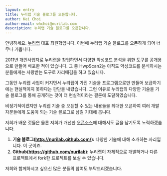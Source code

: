 ```yaml
---
layout: entry
title: 누리랩 기술 블로그를 오픈합니다.
author: Kei Choi
author-email: whchoi@nurilab.com
description: 누리랩 기술 블로그를 오픈합니다.
---
```


안녕하세요. [누리랩] 대표 최원혁입니다. 이번에 누리랩 기술 블로그를 오픈하게 되어 너무나 기쁩니다.

2011년 개인사업자로 누리랩을 창업하면서 다양한 악성코드 분석을 위한 도구를 공개용으로 만들어 배포한 적이 있습니다. 그 중 HwpScan2는 아직도 악성코드를 분석하시는 분들에게는 사랑받는 도구로 자리매김을 하고 있습니다.

그동안 누리랩 사업이 커지면서 누리랩이 가진 기술을 프로그램으로만 만들어 보급하기에는 현실적이지 못하다는 판단을 내렸습니다. 그런 이유로 누리랩의 다양한 기술을 기술 블로그를 통해 공개하는 것이 더 현실적이라는 결론에 도달하였습니다.

비정기적이겠지만 누리랩 기술 중 오픈할 수 있는 내용들을 최대한 오픈하여 여러 개발자분들에게 도움이 되는 기술 블로그로 남길 기대해 봅니다.

저희가 배운 것들은 물론 저희가 개선한 [오픈소스]에 대해서도 글을 남기도록 노력하겠습니다.

 1. **기술 블로그(<http://nurilab.github.com/>):** 다양한 기술에 대해 소개하는 자리입니다. 이 곳이죠.
 2. **Github(<https://github.com/nurilab>):** 누리랩이 자체적으로 개발하거나 다른 프로젝트에서 fork한 프로젝트를 보실 수 있습니다.

저희와 함께하시고 싶으신 많은 분들의 참여도 부탁드리겠습니다.

  [누리랩]: http://www.nurilab.com/
  [오픈소스]: http://ko.wikipedia.org/wiki/%EC%98%A4%ED%94%88_%EC%86%8C%EC%8A%A4
